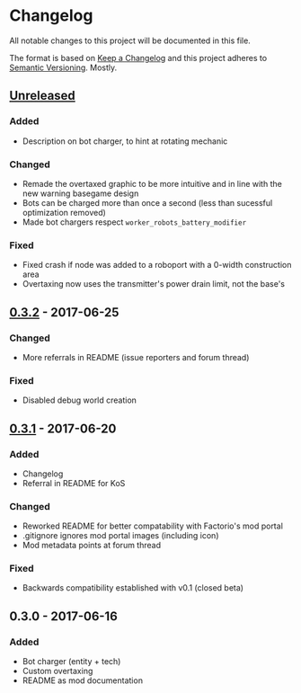 # Changelog

All notable changes to this project will be documented in this file.

The format is based on [Keep a Changelog](http://keepachangelog.com/)
and this project adheres to [Semantic Versioning](http://semver.org/). Mostly.

<!-- markdownlint-disable MD022 MD024 MD032 -->

## [Unreleased]
### Added
- Description on bot charger, to hint at rotating mechanic
### Changed
- Remade the overtaxed graphic to be more intuitive and in line with the new warning basegame design
- Bots can be charged more than once a second (less than sucessful optimization removed)
- Made bot chargers respect `worker_robots_battery_modifier`
### Fixed
- Fixed crash if node was added to a roboport with a 0-width construction area
- Overtaxing now uses the transmitter's power drain limit, not the base's

## [0.3.2] - 2017-06-25
### Changed
- More referrals in README (issue reporters and forum thread)
### Fixed
- Disabled debug world creation

## [0.3.1] - 2017-06-20
### Added
- Changelog
- Referral in README for KoS
### Changed
- Reworked README for better compatability with Factorio's mod portal
- .gitignore ignores mod portal images (including icon)
- Mod metadata points at forum thread
### Fixed
- Backwards compatibility established with v0.1 (closed beta)

## 0.3.0 - 2017-06-16
### Added
- Bot charger (entity + tech)
- Custom overtaxing
- README as mod documentation

[Unreleased]: https://github.com/dustine/ChargeTransmission/compare/v0.3.2...HEAD
[0.3.2]: https://github.com/dustine/ChargeTransmission/compare/v0.3.1...v0.3.2
[0.3.1]: https://github.com/dustine/ChargeTransmission/compare/v0.3.0...v0.3.1